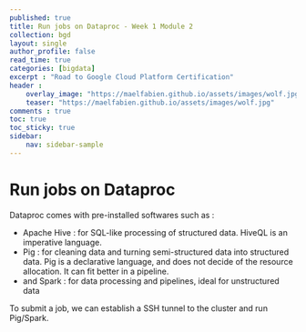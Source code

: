 ```yaml
---
published: true
title: Run jobs on Dataproc - Week 1 Module 2
collection: bgd
layout: single
author_profile: false
read_time: true
categories: [bigdata]
excerpt : "Road to Google Cloud Platform Certification"
header :
    overlay_image: "https://maelfabien.github.io/assets/images/wolf.jpg"
    teaser: "https://maelfabien.github.io/assets/images/wolf.jpg"
comments : true
toc: true
toc_sticky: true
sidebar:
    nav: sidebar-sample
---
```


# Run jobs on Dataproc

Dataproc comes with pre-installed softwares such as :
- Apache Hive : for SQL-like processing of structured data. HiveQL is an imperative language.
- Pig : for cleaning data and turning semi-structured data into structured data. Pig is a declarative language, and does not decide of the resource allocation. It can fit better in a pipeline.
- and Spark : for data processing and pipelines, ideal for unstructured data

To submit a job, we can establish a SSH tunnel to the cluster and run Pig/Spark.


